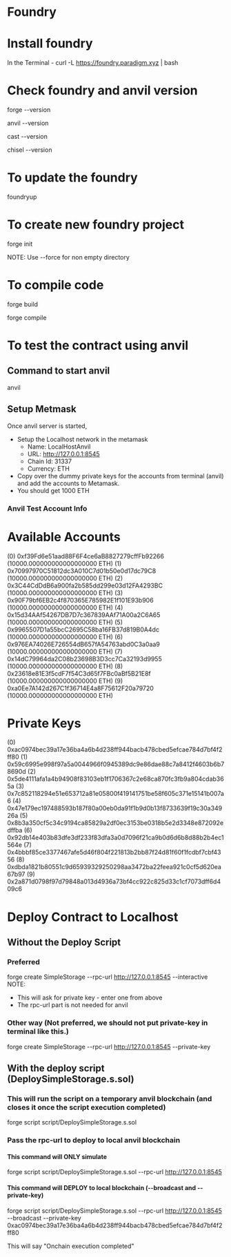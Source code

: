 # Foundry

# Install foundry 
In the Terminal - curl -L https://foundry.paradigm.xyz | bash

# Check foundry and anvil version 
forge --version

anvil --version

cast --version

chisel --version

# To update the foundry 
foundryup 

# To create new foundry project 
forge init

NOTE: Use --force for non empty directory

# To compile code 
forge build 

forge compile

# To test the contract using anvil
## Command to start anvil
anvil

## Setup Metmask 
Once anvil server is started, 
- Setup the Localhost network in the metamask 
    - Name: LocalHostAnvil
    - URL: http://127.0.0.1:8545
    - Chain Id: 31337
    - Currency: ETH
- Copy over the dummy private keys for the accounts from terminal (anvil) and add the accounts to Metamask. 
- You should get 1000 ETH

### Anvil Test Account Info

Available Accounts
==================

(0) 0xf39Fd6e51aad88F6F4ce6aB8827279cffFb92266 (10000.000000000000000000 ETH)
(1) 0x70997970C51812dc3A010C7d01b50e0d17dc79C8 (10000.000000000000000000 ETH)
(2) 0x3C44CdDdB6a900fa2b585dd299e03d12FA4293BC (10000.000000000000000000 ETH)
(3) 0x90F79bf6EB2c4f870365E785982E1f101E93b906 (10000.000000000000000000 ETH)
(4) 0x15d34AAf54267DB7D7c367839AAf71A00a2C6A65 (10000.000000000000000000 ETH)
(5) 0x9965507D1a55bcC2695C58ba16FB37d819B0A4dc (10000.000000000000000000 ETH)
(6) 0x976EA74026E726554dB657fA54763abd0C3a0aa9 (10000.000000000000000000 ETH)
(7) 0x14dC79964da2C08b23698B3D3cc7Ca32193d9955 (10000.000000000000000000 ETH)
(8) 0x23618e81E3f5cdF7f54C3d65f7FBc0aBf5B21E8f (10000.000000000000000000 ETH)
(9) 0xa0Ee7A142d267C1f36714E4a8F75612F20a79720 (10000.000000000000000000 ETH)

Private Keys
==================

(0) 0xac0974bec39a17e36ba4a6b4d238ff944bacb478cbed5efcae784d7bf4f2ff80
(1) 0x59c6995e998f97a5a0044966f0945389dc9e86dae88c7a8412f4603b6b78690d
(2) 0x5de4111afa1a4b94908f83103eb1f1706367c2e68ca870fc3fb9a804cdab365a
(3) 0x7c852118294e51e653712a81e05800f419141751be58f605c371e15141b007a6
(4) 0x47e179ec197488593b187f80a00eb0da91f1b9d0b13f8733639f19c30a34926a
(5) 0x8b3a350cf5c34c9194ca85829a2df0ec3153be0318b5e2d3348e872092edffba
(6) 0x92db14e403b83dfe3df233f83dfa3a0d7096f21ca9b0d6d6b8d88b2b4ec1564e
(7) 0x4bbbf85ce3377467afe5d46f804f221813b2bb87f24d81f60f1fcdbf7cbf4356
(8) 0xdbda1821b80551c9d65939329250298aa3472ba22feea921c0cf5d620ea67b97
(9) 0x2a871d0798f97d79848a013d4936a73bf4cc922c825d33c1cf7073dff6d409c6

# Deploy Contract to Localhost

## Without the Deploy Script
### Preferred
forge create SimpleStorage --rpc-url http://127.0.0.1:8545 --interactive
NOTE: 
- This will ask for private key - enter one from above
- The rpc-url part is not needed for anvil

### Other way (Not preferred, we should not put private-key in terminal like this.)
forge create SimpleStorage --rpc-url http://127.0.0.1:8545 --private-key <privatekey>

## With the deploy script (DeploySimpleStorage.s.sol)
### This will run the script on a temporary anvil blockchain (and closes it once the script execution completed)
forge script script/DeploySimpleStorage.s.sol

### Pass the rpc-url to deploy to local anvil blockchain 

#### This command will ONLY simulate
forge script script/DeploySimpleStorage.s.sol --rpc-url http://127.0.0.1:8545

#### This command will DEPLOY to local blockchain (--broadcast and --private-key)
forge script script/DeploySimpleStorage.s.sol --rpc-url http://127.0.0.1:8545 --broadcast --private-key 0xac0974bec39a17e36ba4a6b4d238ff944bacb478cbed5efcae784d7bf4f2ff80

This will say "Onchain execution completed"
